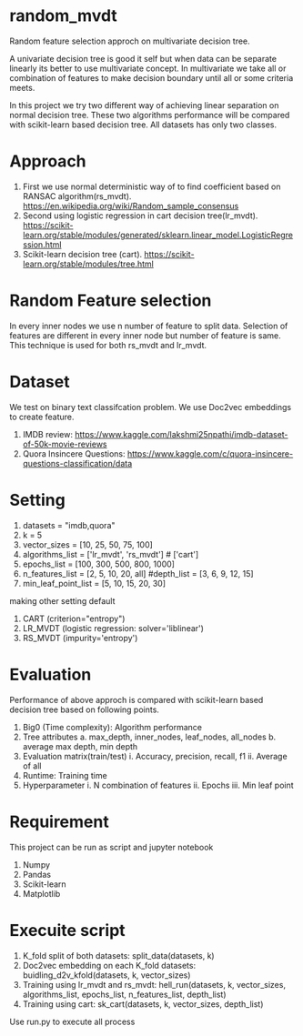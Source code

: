 # random_mvdt
Random feature selection approch on multivariate decision tree.

A univariate decision tree is good it self but when data can be separate linearly its better to use multivariate concept. In multivariate we take all or combination of features to make decision boundary until all or some criteria meets. 

In this project we try two different way of achieving linear separation on normal decision tree. These two algorithms performance will be compared with scikit-learn based decision tree. All datasets has only two classes.    

# Approach
1. First we use normal deterministic way of to find coefficient based on RANSAC algorithm(rs_mvdt). https://en.wikipedia.org/wiki/Random_sample_consensus
2. Second using logistic regression in cart decision tree(lr_mvdt). https://scikit-learn.org/stable/modules/generated/sklearn.linear_model.LogisticRegression.html
3. Scikit-learn decision tree (cart). https://scikit-learn.org/stable/modules/tree.html

# Random Feature selection
In every inner nodes we use n number of feature to split data. Selection of features are different in every inner node but number of feature is same. This technique is used for both rs_mvdt and lr_mvdt.

# Dataset
We test on binary text classifcation problem. We use Doc2vec embeddings to create feature.
1. IMDB review: https://www.kaggle.com/lakshmi25npathi/imdb-dataset-of-50k-movie-reviews
2. Quora Insincere Questions: https://www.kaggle.com/c/quora-insincere-questions-classification/data

# Setting
1. datasets = "imdb,quora"
2. k = 5
3. vector_sizes = [10, 25, 50, 75, 100]
4. algorithms_list = ['lr_mvdt', 'rs_mvdt'] # ['cart']
5. epochs_list = [100, 300, 500, 800, 1000]
6. n_features_list = [2, 5, 10, 20, all]
#depth_list = [3, 6, 9, 12, 15]
7. min_leaf_point_list = [5, 10, 15, 20, 30]

making other setting default
1. CART (criterion="entropy")
2. LR_MVDT (logistic regression: solver='liblinear')
3. RS_MVDT (impurity='entropy')

# Evaluation
Performance of above approch is compared with scikit-learn based decision tree based on following points.
1. Big0 (Time complexity): Algorithm performance
2. Tree attributes
	a. max_depth, inner_nodes, leaf_nodes, all_nodes
	b. average max depth, min depth
3. Evaluation matrix(train/test)
  i. Accuracy, precision, recall, f1
  ii. Average of all
4. Runtime: Training time
5. Hyperparameter
  i. N combination of features
  ii. Epochs
  iii. Min leaf point

# Requirement
This project can be run as script and jupyter notebook
1. Numpy
2. Pandas
3. Scikit-learn
4. Matplotlib

# Execuite script
1. K_fold split of both datasets: split_data(datasets, k)
2. Doc2vec embedding on each K_fold datasets: buidling_d2v_kfold(datasets, k, vector_sizes)
3. Training using lr_mvdt and rs_mvdt: hell_run(datasets, k, vector_sizes, algorithms_list, epochs_list, n_features_list, depth_list)
4. Training using cart: sk_cart(datasets, k, vector_sizes, depth_list)

Use run.py to execute all process
